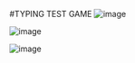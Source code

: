#TYPING TEST GAME 
![image](https://github.com/user-attachments/assets/ac551500-7672-4350-8033-38a3956a3462)

![image](https://github.com/user-attachments/assets/684dd523-bef7-4957-882c-4863d6018948)


![image](https://github.com/user-attachments/assets/d2729802-774a-4075-80d9-d1e4e8f6fc51)

